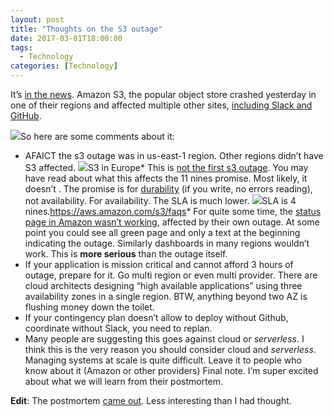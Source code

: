 ```yaml
---
layout: post
title: "Thoughts on the S3 outage"
date: 2017-03-01T18:00:00
tags:
  - Technology
categories: [Technology]
---
```


It’s [in the news](http://www.bbc.co.uk/news/world-us-canada-39119089). Amazon S3, the popular object store crashed yesterday in one of their regions and affected multiple other sites, [including Slack and GitHub](http://venturebeat.com/2017/02/28/aws-is-investigating-s3-issues-affecting-quora-slack-trello/).

![](/img/1*R8FYcp_Jsj5erP9Ws67K_w.png)So here are some comments about it:

- AFAICT the s3 outage was in us-east-1 region. Other regions didn’t have S3 affected.
  ![](/img/1*2oBaD-BXdtJjRvVuw-dwHw.png)S3 in Europe* This is [not the first s3 outage](https://twitter.com/chris_stevenson/status/251752053771223040). You may have read about what this affects the 11 nines promise. Most likely, it doesn’t . The promise is for [durability](https://aws.amazon.com/s3/faqs/#data-protection) (if you write, no errors reading), not availability. For availability. The SLA is much lower.
  ![](/img/1*j0tX0qPxNZQNDtxmBZsr7g.png)SLA is 4 nines.<https://aws.amazon.com/s3/faqs>\* For quite some time, the [status page in Amazon wasn’t working](https://www.theregister.co.uk/2017/03/01/aws_s3_outage/), affected by their own outage. At some point you could see all green page and only a text at the beginning indicating the outage. Similarly dashboards in many regions wouldn’t work. This is **more serious** than the outage itself.
- If your application is mission critical and cannot afford 3 hours of outage, prepare for it. Go multi region or even multi provider. There are cloud architects designing “high available applications” using three availability zones in a single region. BTW, anything beyond two AZ is flushing money down the toilet.
- If your contingency plan doesn’t allow to deploy without Github, coordinate without Slack, you need to replan.
- Many people are suggesting this goes against cloud or _serverless_. I think this is the very reason you should consider cloud and _serverless_. Managing systems at scale is quite difficult. Leave it to people who know about it (Amazon or other providers)
  Final note. I’m super excited about what we will learn from their postmortem.

**Edit**: The postmortem [came out](https://aws.amazon.com/message/41926/). Less interesting than I had thought.
